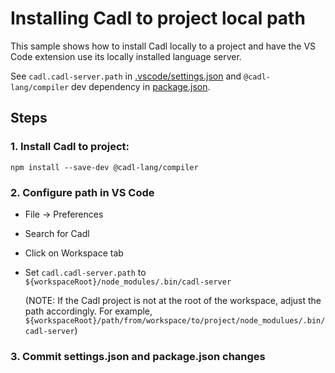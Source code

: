 # Installing Cadl to project local path

This sample shows how to install Cadl locally to a project and have the VS Code
extension use its locally installed language server.

See `cadl.cadl-server.path` in [.vscode/settings.json](.vscode/settings.json) and
`@cadl-lang/compiler` dev dependency in [package.json](package.json).

## Steps

### 1. Install Cadl to project:

```
npm install --save-dev @cadl-lang/compiler
```

### 2. Configure path in VS Code

- File -> Preferences
- Search for Cadl
- Click on Workspace tab
- Set `cadl.cadl-server.path` to `${workspaceRoot}/node_modules/.bin/cadl-server`

  (NOTE: If the Cadl project is not at the root of the workspace, adjust the path accordingly.
  For example, `${workspaceRoot}/path/from/workspace/to/project/node_modulues/.bin/cadl-server`)

### 3. Commit settings.json and package.json changes
